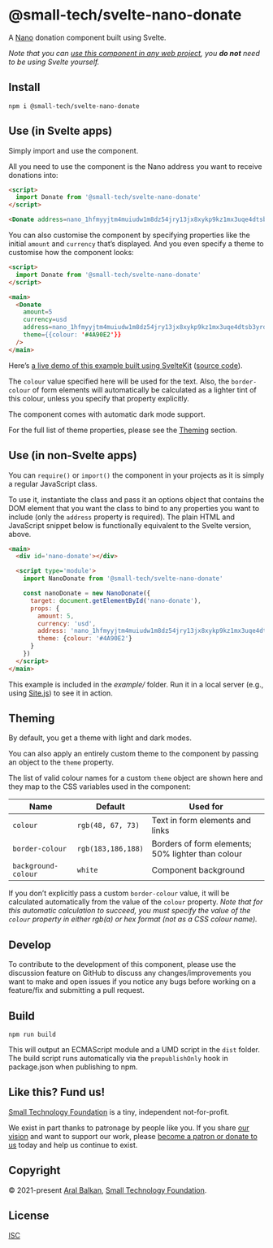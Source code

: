 # @small-tech/svelte-nano-donate

A [Nano](https://nano.org) donation component built using Svelte.

_Note that you can [use this component in any web project](#use-in-non-svelte-apps), you __do not__ need to be using Svelte yourself._

## Install

```shell
npm i @small-tech/svelte-nano-donate
```

## Use (in Svelte apps)

Simply import and use the component.

All you need to use the component is the Nano address you want to receive donations into:

```html
<script>
  import Donate from '@small-tech/svelte-nano-donate'
</script>

<Donate address=nano_1hfmyyjtm4muiudw1m8dz54jry13jx8xykp9kz1mx3uqe4dtsb3yrdkjgy6g/>
```

You can also customise the component by specifying properties like the initial `amount` and `currency` that’s displayed. And you even specify a theme to customise how the component looks:

```html
<script>
  import Donate from '@small-tech/svelte-nano-donate'
</script>

<main>
  <Donate
    amount=5
    currency=usd
    address=nano_1hfmyyjtm4muiudw1m8dz54jry13jx8xykp9kz1mx3uqe4dtsb3yrdkjgy6g
    theme={{colour: '#4A90E2'}}
  />
</main>
```

Here’s [a live demo of this example built using SvelteKit](https://small-tech.org/demo/svelte-nano-donate) ([source code](https://github.com/small-tech/svelte-nano-donate-demo/)).

The `colour` value specified here will be used for the text. Also, the `border-colour` of form elements will automatically be calculated as a lighter tint of this colour, unless you specify that property explicitly.

The component comes with automatic dark mode support.

For the full list of theme properties, please see the [Theming](#theming) section.

## Use (in non-Svelte apps)

You can `require()` or `import()` the component in your projects as it is simply a regular JavaScript class.

To use it, instantiate the class and pass it an options object that contains the DOM element that you want the class to bind to any properties you want to include (only the `address` property is required). The plain HTML and JavaScript snippet below is functionally equivalent to the Svelte version, above.

```html
<main>
  <div id='nano-donate'></div>

  <script type='module'>
    import NanoDonate from '@small-tech/svelte-nano-donate'

    const nanoDonate = new NanoDonate({
      target: document.getElementById('nano-donate'),
      props: {
        amount: 5,
        currency: 'usd',
        address: 'nano_1hfmyyjtm4muiudw1m8dz54jry13jx8xykp9kz1mx3uqe4dtsb3yrdkjgy6g',
        theme: {colour: '#4A90E2'}
      }
    })
  </script>
</main>
```

This example is included in the _example/_ folder. Run it in a local server (e.g., using [Site.js](https://sitejs.org)) to see it in action.

## Theming

By default, you get a theme with light and dark modes.

You can also apply an entirely custom theme to the component by passing an object to the `theme` property.

The list of valid colour names for a custom `theme` object are shown here and they map to the CSS variables used in the component:

| Name                | Default            | Used for                                          |
| ------------------- | ------------------ | ------------------------------------------------- |
| `colour`            | `rgb(48, 67, 73)`  | Text in form elements and links                   |
| `border-colour`     | `rgb(183,186,188)` | Borders of form elements; 50% lighter than colour |
| `background-colour` | `white`            | Component background                              |

If you don’t explicitly pass a custom `border-colour` value, it will be calculated automatically from the value of the `colour` property. _Note that for this automatic calculation to succeed, you must specify the value of the `colour` property in either rgb(a) or hex format (not as a CSS colour name)._

## Develop

To contribute to the development of this component, please use the discussion feature on GitHub to discuss any changes/improvements you want to make and open issues if you notice any bugs before working on a feature/fix and submitting a pull request.

## Build

```
npm run build
```

This will output an ECMAScript module and a UMD script in the `dist` folder. The build script runs automatically via the `prepublishOnly` hook in package.json when publishing to npm.

## Like this? Fund us!

[Small Technology Foundation](https://small-tech.org) is a tiny, independent not-for-profit.

We exist in part thanks to patronage by people like you. If you share [our vision](https://small-tech.org/about/#small-technology) and want to support our work, please [become a patron or donate to us](https://small-tech.org/fund-us) today and help us continue to exist.

## Copyright

&copy; 2021-present [Aral Balkan](https://ar.al), [Small Technology Foundation](https://small-tech.org).

## License

[ISC](https://opensource.org/licenses/ISC)

